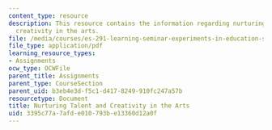 ```yaml
---
content_type: resource
description: This resource contains the information regarding nurturing talent and
  creativity in the arts.
file: /media/courses/es-291-learning-seminar-experiments-in-education-spring-2003/3395c77a7afde010793be13360d12a0f_MITES_291S03_2c_nurturing.pdf
file_type: application/pdf
learning_resource_types:
- Assignments
ocw_type: OCWFile
parent_title: Assignments
parent_type: CourseSection
parent_uid: b3eb4e3d-f5c1-d417-8249-910fc247a57b
resourcetype: Document
title: Nurturing Talent and Creativity in the Arts
uid: 3395c77a-7afd-e010-793b-e13360d12a0f
---
```

